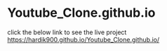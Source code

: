 # Youtube_Clone.github.io
click the below link to see the live project
https://hardik900.github.io/Youtube_Clone.github.io/
